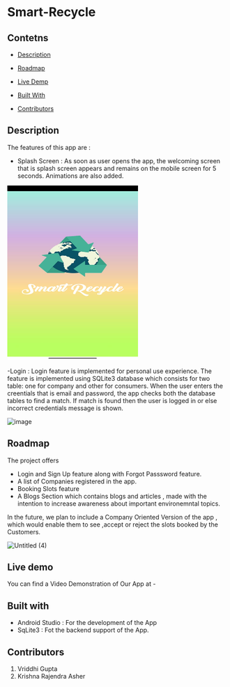 # Smart-Recycle

## Contetns
- [Description](#description)

- [Roadmap](#roadmap)

- [Live Demp](#live-demo)

- [Built With](#built-with)

- [Contributors](#contributors)

## Description

The features of this app are :
- Splash Screen : As soon as user opens the app, the welcoming screen that is splash screen appears and remains on the mobile screen for 5 seconds. Animations are also added.

<a href="url"><img src="https://github.com/Vriddhigupta/Smart-Recycle/blob/main/Screenshots/splash_screen.jpeg" align="centre" height="400" width="300" ></a>

-Login : Login feature is implemented for personal use experience. The feature is implemented using SQLite3 database which consists for two table: one for company and other for consumers. When the user enters the creentials that is email and password, the app checks both the database tables to find a match. If match is found then the user is logged in or else incorrect credentials message is shown.

![image](https://github.com/Vriddhigupta/Smart-Recycle/blob/main/Screenshots/login.jpeg)

## Roadmap

The project offers
- Login and Sign Up feature along with Forgot Passsword feature.
- A list of Companies registered in the app. 
- Booking Slots feature 
- A Blogs Section which contains blogs and articles , made with the intention to increase awareness about important environemntal topics.

In the future, we plan to include a Company Oriented Version of the app , which would enable them to see ,accept or reject the slots booked by the Customers.

![Untitled (4)](https://user-images.githubusercontent.com/54906653/122470791-19f25a00-cfdc-11eb-838e-036989bc01e4.jpg)

## Live demo

You can find a Video Demonstration of Our App at - 

## Built with
- Android Studio : For the development of the App
- SqLite3 : Fot the backend support of the App.

## Contributors 
1. Vriddhi Gupta 
2. Krishna Rajendra Asher

